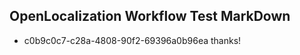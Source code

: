 ## OpenLocalization Workflow Test MarkDown
* c0b9c0c7-c28a-4808-90f2-69396a0b96ea 
thanks!<!--HONumber=Mar16_HO2-->
